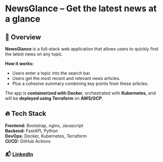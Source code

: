 # **NewsGlance** – Get the latest news at a glance

## 📰 **Overview**  
**NewsGlance** is a full-stack web application that allows users to quickly find the latest news on any topic.  

**How it works:**  
- Users enter a topic into the search bar.  
- Users get the most recent and relevant news articles.  
- Plus a cohesive summary combining key points from these articles.  

The app is **containerized with Docker**, orchestrated with **Kubernetes**, and will be **deployed using Terraform** on **AWS/GCP**.

## 🔥 **Tech Stack**

**Frontend:** Bootstrap, nginx, Javascript  
**Backend:** FastAPI, Python  
**DevOps:** Docker, Kubernetes, Terraform  
**CI/CD:** GitHub Actions

### 📬 [LinkedIn](https://www.linkedin.com/in/tianshuai-lu-ba313221a/)
